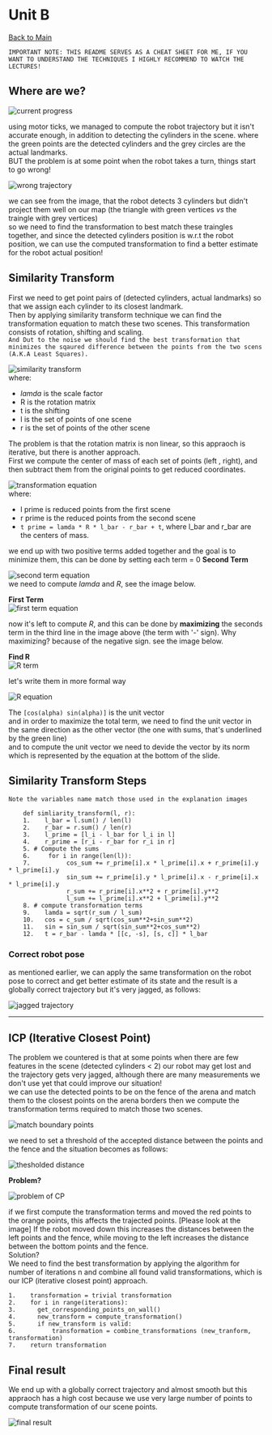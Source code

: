# Unit B
[Back to Main](../README.md)  

`IMPORTANT NOTE: THIS README SERVES AS A CHEAT SHEET FOR ME, IF YOU WANT TO UNDERSTAND THE TECHNIQUES I HIGHLY RECOMMEND TO WATCH THE LECTURES!` 

## Where are we?
![current progress](assets/final_trajectory.png)  

using motor ticks, we managed to compute the robot trajectory but it isn't accurate enough, in addition to detecting the cylinders in the scene. where the green points are the detected cylinders and the grey circles are the actual landmarks.    
BUT the problem is at some point when the robot takes a turn, things start to go wrong!  

![wrong trajectory](assets/problem.png)   

we can see from the image, that the robot detects 3 cylinders but didn't project them well on our map (the triangle with green vertices *vs*  the traingle with grey vertices)  
so we need to find the transformation to best match these traingles together, and since the detected cylinders position is w.r.t the robot position, we can use the computed transformation to find a better estimate for the robot actual position!  

## Similarity Transform
First we need to get point pairs of (detected cylinders, actual landmarks) so that we assign each cylinder to its closest landmark.  
Then by applying similarity transform technique we can find the transformation equation to match these two scenes. This transformation consists of rotation, shifting and scaling.  
`And Dut to the noise we should find the best transformation that minimizes the sqaured difference between the points from the two scens (A.K.A Least Squares).`  

![similarity transform](assets/similarity.png)   
where:
- *lamda* is the scale factor
- R is the rotation matrix
- t is the shifting
- l is the set of points of one scene
- r is the set of points of the other scene  

The problem is that the rotation matrix is non linear, so this appraoch is iterative, but there is another approach.  
First we compute the center of mass of each set of points (left , right), and then subtract them from the original points to get reduced coordinates.   

![transformation equation](assets/transformation_eq.png)  
where:
- l prime is reduced points from the first scene
- r prime is the reduced points from the second scene
- `t prime = lamda * R * l_bar - r_bar + t`,  where l_bar and r_bar are the centers of mass.

we end up with two positive terms added together and the goal is to minimize them, this can be done by setting each term = 0
**Second Term**  

![second term equation](assets/second_term.png)  
we need to compute *lamda* and  *R*, see the image below.    

**First Term**  
![first term equation](assets/first_term.png)   

now it's left to compute *R*, and this can be done by **maximizing** the seconds term in the third line in the image above (the term with '-' sign). Why maximizing? because of the negative sign. see the image below.  

**Find R**  
![R term](assets/R_term.png)   

let's write them in more formal way   

![R equation](assets/R_eq.png)   

The `[cos(alpha) sin(alpha)]` is the unit vector  
and in order to maximize the total term, we need to find the unit vector in the same direction as the other vector (the one with sums, that's underlined by the green line)  
and to compute the unit vector we need to devide the vector by its norm which is represented by the equation at the bottom of the slide.  

## Similarity Transform Steps  
`Note the variables name match those used in the explanation images`  

```
    def simliarity_transform(l, r):
    1.    l_bar = l.sum() / len(l)
    2.    r_bar = r.sum() / len(r)
    3.    l_prime = [l_i - l_bar for l_i in l]
    4.    r_prime = [r_i - r_bar for r_i in r]
    5. # Compute the sums
    6.     for i in range(len(l)):
    7.          cos_sum += r_prime[i].x * l_prime[i].x + r_prime[i].y * l_prime[i].y
                sin_sum += r_prime[i].y * l_prime[i].x - r_prime[i].x * l_prime[i].y
                r_sum += r_prime[i].x**2 + r_prime[i].y**2
                l_sum += l_prime[i].x**2 + l_prime[i].y**2
    8. # compute transformation terms
    9.    lamda = sqrt(r_sum / l_sum)
    10.   cos = c_sum / sqrt(cos_sum**2+sin_sum**2)
    11.   sin = sin_sum / sqrt(sin_sum**2+cos_sum**2)
    12.   t = r_bar - lamda * [[c, -s], [s, c]] * l_bar 
```
### Correct robot pose  
as mentioned earlier, we can apply the same transformation on the robot pose to correct and get better estimate of its state and the result is a globally correct trajectory but it's very jagged, as follows:  

![jagged trajectory](assets/jagged_path.png)  
  
---
## ICP (Iterative Closest Point)
The problem we countered is that at some points when there are few features in the scene (detected cylinders < 2) our robot may get lost and the trajectory gets very jagged, although there are many measurements we don't use yet that could improve our situation!  
we can use the detected points to be on the fence of the arena and match them to the closest points on the arena borders then we compute the transformation terms required to match those two scenes.   

![match boundary points](assets/fence_points.png)   

we need to set a threshold of the accepted distance between the points and the fence and the situation becomes as follows:   

![thesholded distance](assets/set_thresh.png)   

**Problem?**  

![problem of CP](assets/icp_solution.png)   

if we first compute the transformation terms and moved the red points to the orange points, this affects the trajected points.  [Please look at the image] If the robot moved down this increases the distances between the left points and the fence, while moving to the left increases the distance between the bottom points and the fence.  
Solution?  
We need to find the best transformation by applying the algorithm for number of iterations n and combine all found valid transformations, which is our ICP (iterative closest point) approach.
```
1.    transformation = trivial transformation
2.    for i in range(iterations):
3.      get_corresponding_points_on_wall()
4.      new_transform = compute_transformation()
5.      if new_transform is valid:
6.          transformation = combine_transformations (new_tranform, transformation)
7.    return transformation
```

## Final result
We end up with a globally correct trajectory and almost smooth but this appraoch has a high cost because we use very large number of points to compute transformation of our scene points.  

![final result](assets/final_icp_result.png)   
